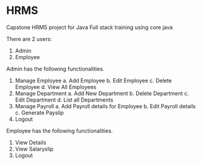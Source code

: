 # HRMS
Capstone HRMS project for Java Full stack training using core java

There are 2 users:
1. Admin
2. Employee

Admin has the following functionalities.
1. Manage Employee
   a. Add Employee
   b. Edit Employee
   c. Delete Employee
   d.  View All Employees
2. Manage Department
   a. Add New Department
   b. Delete Department
   c. Edit Department
   d. List all Departments
3. Manage Payroll
   a. Add Payroll details for Employee
   b. Edit Payroll details
   c. Generate Payslip
4. Logout

Employee has the following functionalities.
1. View Details
2. View Salaryslip
3. Logout
